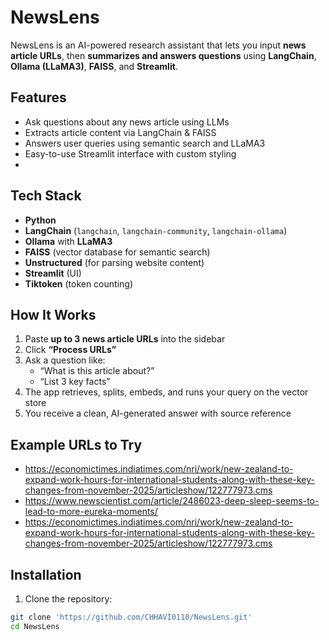 # NewsLens


NewsLens is an AI-powered research assistant that lets you input **news article URLs**, then **summarizes and answers questions** using **LangChain**, **Ollama (LLaMA3)**, **FAISS**, and **Streamlit**.

## Features
-  Ask questions about any news article using LLMs
-  Extracts article content via LangChain & FAISS
-  Answers user queries using semantic search and LLaMA3
-  Easy-to-use Streamlit interface with custom styling
-  
## Tech Stack
- **Python**
- **LangChain** (`langchain`, `langchain-community`, `langchain-ollama`)
- **Ollama** with **LLaMA3**
- **FAISS** (vector database for semantic search)
- **Unstructured** (for parsing website content)
- **Streamlit** (UI)
- **Tiktoken** (token counting)
  
## How It Works

1. Paste **up to 3 news article URLs** into the sidebar
2. Click **“Process URLs”**
3. Ask a question like:
   - “What is this article about?”
   - “List 3 key facts”
4. The app retrieves, splits, embeds, and runs your query on the vector store
5. You receive a clean, AI-generated answer with source reference

## Example URLs to Try
- https://economictimes.indiatimes.com/nri/work/new-zealand-to-expand-work-hours-for-international-students-along-with-these-key-changes-from-november-2025/articleshow/122777973.cms
- https://www.newscientist.com/article/2486023-deep-sleep-seems-to-lead-to-more-eureka-moments/
- https://economictimes.indiatimes.com/nri/work/new-zealand-to-expand-work-hours-for-international-students-along-with-these-key-changes-from-november-2025/articleshow/122777973.cms
  
## Installation
1. Clone the repository:
```bash
git clone 'https://github.com/CHHAVI0110/NewsLens.git'
cd NewsLens

